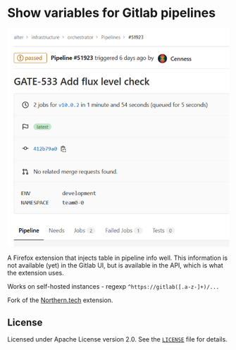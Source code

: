 Show variables for Gitlab pipelines
===================================
![screenshot](/info/screen.png)

A Firefox extension that injects table in pipeline info well.
This information is not available (yet) in the Gitlab UI, but is available in the API, which is what the extension uses.

Works on self-hosted instances - regexp `^https://gitlab([.a-z-]+)/...`

Fork of the [Northern.tech](https://gitlab.com/Northern.tech/OpenSource/gitlab-show-pipeline-variables) extension.

License
-------

Licensed under Apache License version 2.0. See the [`LICENSE`](LICENSE) file for
details.
